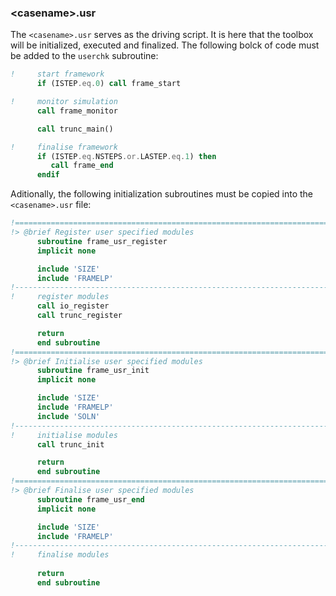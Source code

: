 ### \<casename\>.usr
The ```<casename>.usr``` serves as the driving script. It is here that the toolbox will be initialized, executed and finalized. The following bolck of code must be added to the ```userchk``` subroutine:
```fortran
!     start framework
      if (ISTEP.eq.0) call frame_start

!     monitor simulation
      call frame_monitor

      call trunc_main()

!     finalise framework
      if (ISTEP.eq.NSTEPS.or.LASTEP.eq.1) then
         call frame_end      
      endif
```

Aditionally, the following initialization subroutines must be copied into the ```<casename>.usr``` file:
```fortran
!======================================================================
!> @brief Register user specified modules
      subroutine frame_usr_register
      implicit none

      include 'SIZE'
      include 'FRAMELP'
!-----------------------------------------------------------------------
!     register modules
      call io_register
      call trunc_register

      return
      end subroutine
!======================================================================
!> @brief Initialise user specified modules
      subroutine frame_usr_init
      implicit none

      include 'SIZE'
      include 'FRAMELP'
      include 'SOLN'
!-----------------------------------------------------------------------
!     initialise modules
      call trunc_init

      return
      end subroutine
!======================================================================
!> @brief Finalise user specified modules
      subroutine frame_usr_end
      implicit none

      include 'SIZE'
      include 'FRAMELP'
!-----------------------------------------------------------------------
!     finalise modules
      
      return
      end subroutine
```
